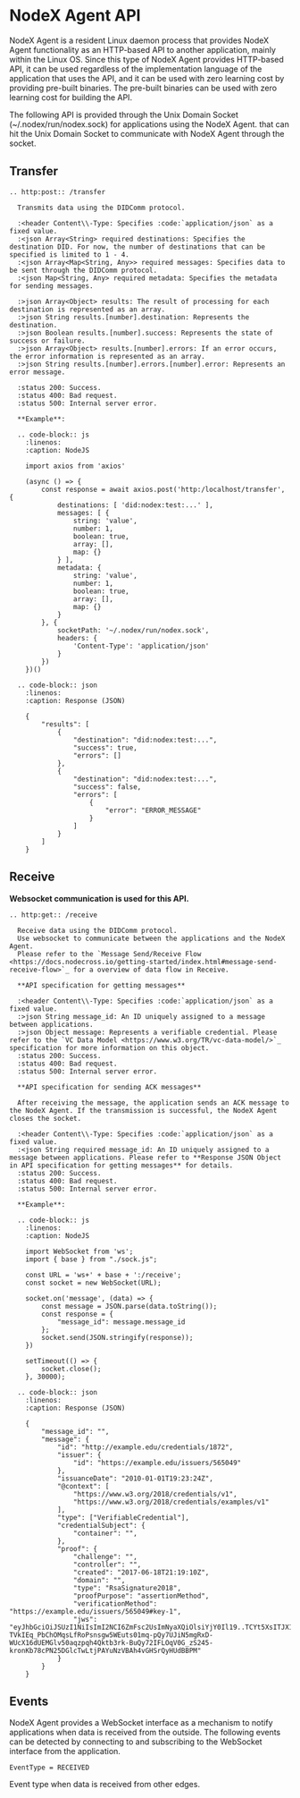 # NodeX Agent API

NodeX Agent is a resident Linux daemon process that provides NodeX Agent functionality as an HTTP-based API to another application, mainly within the Linux OS. Since this type of NodeX Agent provides HTTP-based API, it can be used regardless of the implementation language of the application that uses the API, and it can be used with zero learning cost by providing pre-built binaries. The pre-built binaries can be used with zero learning cost for building the API.

The following API is provided through the Unix Domain Socket (~/.nodex/run/nodex.sock) for applications using the NodeX Agent. that can hit the Unix Domain Socket to communicate with NodeX Agent through the socket.

## Transfer

```{eval-rst}
.. http:post:: /transfer

  Transmits data using the DIDComm protocol.

  :<header Content\\-Type: Specifies :code:`application/json` as a fixed value.
  :<json Array<String> required destinations: Specifies the destination DID. For now, the number of destinations that can be specified is limited to 1 - 4.
  :<json Array<Map<String, Any>> required messages: Specifies data to be sent through the DIDComm protocol.
  :<json Map<String, Any> required metadata: Specifies the metadata for sending messages.

  :>json Array<Object> results: The result of processing for each destination is represented as an array.
  :>json String results.[number].destination: Represents the destination.
  :>json Boolean results.[number].success: Represents the state of success or failure.
  :>json Array<Object> results.[number].errors: If an error occurs, the error information is represented as an array.
  :>json String results.[number].errors.[number].error: Represents an error message.

  :status 200: Success.
  :status 400: Bad request.
  :status 500: Internal server error.

  **Example**:

  .. code-block:: js
    :linenos:
    :caption: NodeJS

    import axios from 'axios'

    (async () => {
        const response = await axios.post('http:/localhost/transfer', {
            destinations: [ 'did:nodex:test:...' ],
            messages: [ {
                string: 'value',
                number: 1,
                boolean: true,
                array: [],
                map: {}
            } ],
            metadata: {
                string: 'value',
                number: 1,
                boolean: true,
                array: [],
                map: {}
            }
        }, {
            socketPath: '~/.nodex/run/nodex.sock',
            headers: {
                'Content-Type': 'application/json'
            }
        })
    })()

  .. code-block:: json
    :linenos:
    :caption: Response (JSON)

    {
        "results": [
            {
                "destination": "did:nodex:test:...",
                "success": true,
                "errors": []
            },
            {
                "destination": "did:nodex:test:...",
                "success": false,
                "errors": [
                    {
                        "error": "ERROR_MESSAGE"
                    }
                ]
            }
        ]
    }
```

## Receive

**Websocket communication is used for this API.**

```{eval-rst}
.. http:get:: /receive

  Receive data using the DIDComm protocol.
  Use websocket to communicate between the applications and the NodeX Agent.
  Please refer to the `Message Send/Receive Flow <https://docs.nodecross.io/getting-started/index.html#message-send-receive-flow>`_ for a overview of data flow in Receive.

  **API specification for getting messages**

  :<header Content\\-Type: Specifies :code:`application/json` as a fixed value.
  :>json String message_id: An ID uniquely assigned to a message between applications.
  :>json Object message: Represents a verifiable credential. Please refer to the `VC Data Model <https://www.w3.org/TR/vc-data-model/>`_ specification for more information on this object.
  :status 200: Success.
  :status 400: Bad request.
  :status 500: Internal server error.

  **API specification for sending ACK messages**

  After receiving the message, the application sends an ACK message to the NodeX Agent. If the transmission is successful, the NodeX Agent closes the socket.

  :<header Content\\-Type: Specifies :code:`application/json` as a fixed value.
  :<json String required message_id: An ID uniquely assigned to a message between applications. Please refer to **Response JSON Object in API specification for getting messages** for details.
  :status 200: Success.
  :status 400: Bad request.
  :status 500: Internal server error.

  **Example**:

  .. code-block:: js
    :linenos:
    :caption: NodeJS

    import WebSocket from 'ws';
    import { base } from "./sock.js";

    const URL = 'ws+' + base + ':/receive';
    const socket = new WebSocket(URL);

    socket.on('message', (data) => {
        const message = JSON.parse(data.toString());
        const response = {
            "message_id": message.message_id
        };
        socket.send(JSON.stringify(response));
    })

    setTimeout(() => {
        socket.close();
    }, 30000);

  .. code-block:: json
    :linenos:
    :caption: Response (JSON)

    {
        "message_id": "",
        "message": {
            "id": "http://example.edu/credentials/1872",
            "issuer": {
                "id": "https://example.edu/issuers/565049"
            },
            "issuanceDate": "2010-01-01T19:23:24Z",
            "@context": [
                "https://www.w3.org/2018/credentials/v1",
                "https://www.w3.org/2018/credentials/examples/v1"
            ],
            "type": ["VerifiableCredential"],
            "credentialSubject": {
                "container": "", 
            },
            "proof": {
                "challenge": "",
                "controller": "",
                "created": "2017-06-18T21:19:10Z",
                "domain": "",
                "type": "RsaSignature2018",
                "proofPurpose": "assertionMethod",
                "verificationMethod": "https://example.edu/issuers/565049#key-1",
                "jws": "eyJhbGciOiJSUzI1NiIsImI2NCI6ZmFsc2UsImNyaXQiOlsiYjY0Il19..TCYt5XsITJX1CxPCT8yAV-TVkIEq_PbChOMqsLfRoPsnsgw5WEuts01mq-pQy7UJiN5mgRxD-WUcX16dUEMGlv50aqzpqh4Qktb3rk-BuQy72IFLOqV0G_zS245-kronKb78cPN25DGlcTwLtjPAYuNzVBAh4vGHSrQyHUdBBPM"
            }
        }
    }
```

## Events

NodeX Agent provides a WebSocket interface as a mechanism to notify applications when data is received from the outside. The following events can be detected by connecting to and subscribing to the WebSocket interface from the application.

```
EventType = RECEIVED
```

Event type when data is received from other edges.
